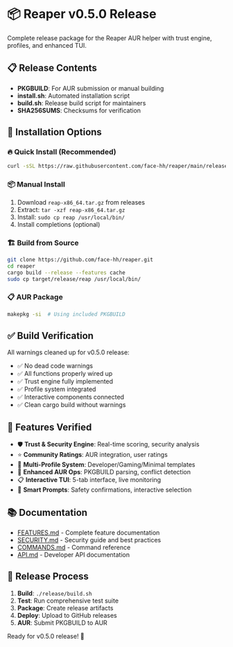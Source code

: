 # 📦 Reaper v0.5.0 Release

Complete release package for the Reaper AUR helper with trust engine, profiles, and enhanced TUI.

## 📋 Release Contents

- **PKGBUILD**: For AUR submission or manual building
- **install.sh**: Automated installation script
- **build.sh**: Release build script for maintainers
- **SHA256SUMS**: Checksums for verification

## 🚀 Installation Options

### 🔥 Quick Install (Recommended)
```bash
curl -sSL https://raw.githubusercontent.com/face-hh/reaper/main/release/install.sh | bash
```

### 📦 Manual Install
1. Download `reap-x86_64.tar.gz` from releases
2. Extract: `tar -xzf reap-x86_64.tar.gz`
3. Install: `sudo cp reap /usr/local/bin/`
4. Install completions (optional)

### 🏗️ Build from Source
```bash
git clone https://github.com/face-hh/reaper.git
cd reaper
cargo build --release --features cache
sudo cp target/release/reap /usr/local/bin/
```

### 📋 AUR Package
```bash
makepkg -si  # Using included PKGBUILD
```

## ✅ Build Verification

All warnings cleaned up for v0.5.0 release:
- ✅ No dead code warnings
- ✅ All functions properly wired up
- ✅ Trust engine fully implemented
- ✅ Profile system integrated
- ✅ Interactive components connected
- ✅ Clean cargo build without warnings

## 🔧 Features Verified

- 🛡️ **Trust & Security Engine**: Real-time scoring, security analysis
- ⭐ **Community Ratings**: AUR integration, user ratings
- 👤 **Multi-Profile System**: Developer/Gaming/Minimal templates
- 🔧 **Enhanced AUR Ops**: PKGBUILD parsing, conflict detection
- 📋 **Interactive TUI**: 5-tab interface, live monitoring
- 💬 **Smart Prompts**: Safety confirmations, interactive selection

## 📚 Documentation

- [FEATURES.md](../FEATURES.md) - Complete feature documentation
- [SECURITY.md](../SECURITY.md) - Security guide and best practices
- [COMMANDS.md](../COMMANDS.md) - Command reference
- [API.md](../API.md) - Developer API documentation

## 🚢 Release Process

1. **Build**: `./release/build.sh`
2. **Test**: Run comprehensive test suite
3. **Package**: Create release artifacts
4. **Deploy**: Upload to GitHub releases
5. **AUR**: Submit PKGBUILD to AUR

Ready for v0.5.0 release! 🎉
